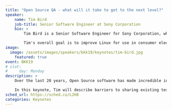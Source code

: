 ```yaml
---
title: "Open Source QA - what will it take to get to the next level?"
speaker:
    name: Tim Bird
    job-title: Senior Software Engineer at Sony Corporation
    bio: >
        Tim Bird is a Senior Software Engineer for Sony Corporation, where he helps Sony use Linux and other open source software in their products. Tim is the maintainer of the Fuego test framework, and is involved in various groups in the Linux Foundation, including the LF Technical Advisory Board. Tim created and continues to run the Embedded Linux Conference.

        Tim's overall goal is to improve Linux for use in consumer electronics products, by improving Linux system testing, directing technical initiatives of the Linux Foundation, and encouraging companies to participate in the open source community. Tim has been working with Linux for over 20 years.
image:
  image: /assets/images/speakers/bkk19/keynotes/tim-bird.jpg
    featured: true
event: BKK19
# slot:
#     day: Monday
description: >
    Over the last 20 years, Open Source software has made incredible inroads and become the de-facto standard for system software in many market categories. The same is not true of Open Source Quality Assurance. Despite the availability of many QA resources that are Open Source, the testing landscape is very fragmented, and there are lots of areas where in-house and ad-hoc testing hardware, code and methods are used.

    In this keynote, Tim will describe barriers to sharing existing tests and test infrastructure. Tim will give his insights about what will it take to get Quality Assurance to the same level of ubiquity, quality, community, ease of deployment, and low cost, as Open Source coding.
sched_url: https://sched.co/L2H8
categories: Keynotes
---
```

